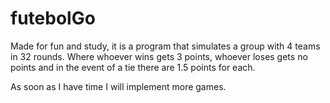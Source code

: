 # futebolGo

Made for fun and study, it is a program that simulates a group with 4 teams in 32 rounds.
Where whoever wins gets 3 points, whoever loses gets no points and in the event of a tie there are 1.5 points for each.

As soon as I have time I will implement more games.